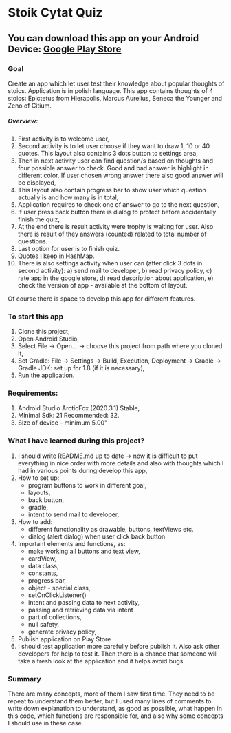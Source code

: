 # Stoik Cytat Quiz #

You can download this app on your Android Device:
[Google Play Store](https://play.google.com/store/apps/details?id=pl.glownia.maciej.stoikcytatquiz&hl=pl)
---
### Goal ### 
Create an app which let user test their knowledge about popular thoughts of stoics.
Application is in polish language.
This app contains thoughts of 4 stoics: Epictetus from Hierapolis, Marcus Aurelius, 
Seneca the Younger and Zeno of Citium.

##### Overview: #####
1. First activity is to welcome user, 
2. Second activity is to let user choose if they want to draw 1, 10 or 40 quotes.
   This layout also contains 3 dots button to settings area,
3. Then in next activity user can find question/s based on thoughts and four possible answer 
   to check. Good and bad answer is highlight in different color. If user chosen wrong answer 
   there also good answer will be displayed,
4. This layout also contain progress bar to show user which question actually is 
   and how many is in total,
5. Application requires to check one of answer to go to the next question,
6. If user press back button there is dialog to protect before accidentally finish the quiz,   
7. At the end there is result activity were trophy is waiting for user. Also there is result 
   of they answers (counted) related to total number of questions.
8. Last option for user is to finish quiz.
9. Quotes I keep in HashMap.
10. There is also settings activity when user can (after click 3 dots in second activity):
   a) send mail to developer,
   b) read privacy policy,
   c) rate app in the google store,
   d) read description about application,
   e) check the version of app - available at the bottom of layout.

Of course there is space to develop this app for different features.

### To start this app ###
1. Clone this project,
2. Open Android Studio,
3. Select File -> Open... -> choose this project from path where you cloned it,
4. Set Gradle: File -> Settings -> Build, Execution, Deployment -> Gradle
   -> Gradle JDK: set up for 1.8 (if it is necessary),
5. Run the application.

### Requirements: ###
1. Android Studio ArcticFox (2020.3.1) Stable,
2. Minimal Sdk: 21 Recommended: 32.
3. Size of device - minimum 5.00"

### What I have learned during this project? ###
1. I should write README.md up to date -> now it is difficult to put everything in nice order
   with more details and also with thoughts which I had in various points during develop this app,
2. How to set up:
   - program buttons to work in different goal,
   - layouts,
   - back button,
   - gradle,
   - intent to send mail to developer,
3. How to add:
   - different functionality as drawable, buttons, textViews etc.
   - dialog (alert dialog) when user click back button
4. Important elements and functions, as:
   - make working all buttons and text view,
   - cardView,
   - data class,
   - constants,
   - progress bar,
   - object - special class,
   - setOnClickListener()
   - intent and passing data to next activity,
   - passing and retrieving data via intent  
   - part of collections,
   - null safety,
   - generate privacy policy,
5. Publish application on Play Store
6. I should test application more carefully before publish it. Also ask other developers for help 
   to test it. Then there is a chance that someone will take a fresh look at the application 
   and it helps avoid bugs.
   
### Summary ###
There are many concepts, more of them I saw first time. They need to be repeat to understand them 
better, but I used many lines of comments to write down explanation to understand, as good as 
possible, what happen in this code, which functions are responsible for, and also why some concepts 
I should use in these case.